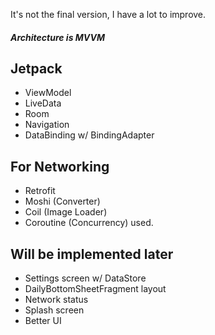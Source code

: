 It's not the final version, I have a lot to improve.

##### Architecture is MVVM

## Jetpack
- ViewModel
- LiveData
- Room
- Navigation
- DataBinding w/ BindingAdapter

## For Networking
- Retrofit
- Moshi (Converter)
- Coil (Image Loader)
- Coroutine (Concurrency) used.

## Will be implemented later
* Settings screen w/ DataStore
* DailyBottomSheetFragment layout
* Network status
* Splash screen
* Better UI
